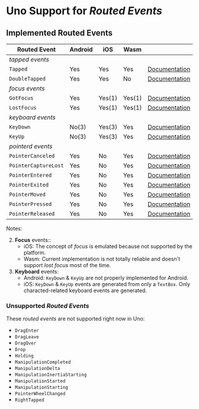 # Uno Support for _Routed Events_

## Implemented Routed Events

| Routed Event          | Android | iOS  | Wasm   |     |
| --------------------- | ----- | ------ | ------ | --- |
| _tapped events_
| `Tapped `             | Yes   | Yes    | Yes    | [Documentation](https://docs.microsoft.com/uwp/api/windows.ui.xaml.uielement.tapped) |
| `DoubleTapped`        | Yes   | Yes    | No     | [Documentation](https://docs.microsoft.com/uwp/api/windows.ui.xaml.uielement.doubletapped) |
| _focus events_
| `GotFocus`            | Yes   | Yes(1) | Yes(1) | [Documentation](https://docs.microsoft.com/uwp/api/windows.ui.xaml.uielement.gotfocus) |
| `LostFocus`           | Yes   | Yes(1) | Yes(1) | [Documentation](https://docs.microsoft.com/uwp/api/windows.ui.xaml.uielement.lostfocus) |
| _keyboard events_
| `KeyDown`             | No(3) | Yes(3) | Yes    | [Documentation](https://docs.microsoft.com/uwp/api/windows.ui.xaml.uielement.keydown) |
| `KeyUp`               | No(3) | Yes(3) | Yes    | [Documentation](https://docs.microsoft.com/uwp/api/windows.ui.xaml.uielement.keyup) |
| _pointerd events_
| `PointerCanceled`     | Yes   | No     | Yes    | [Documentation](https://docs.microsoft.com/uwp/api/windows.ui.xaml.uielement.pointercanceled) |
| `PointerCaptureLost`  | Yes   | No     | Yes    | [Documentation](https://docs.microsoft.com/uwp/api/windows.ui.xaml.uielement.pointercapturelost) |
| `PointerEntered`      | Yes   | No     | Yes    | [Documentation](https://docs.microsoft.com/uwp/api/windows.ui.xaml.uielement.pointerentered) |
| `PointerExited`       | Yes   | No     | Yes    | [Documentation](https://docs.microsoft.com/uwp/api/windows.ui.xaml.uielement.pointerexited) |
| `PointerMoved`        | Yes   | No     | Yes    | [Documentation](https://docs.microsoft.com/uwp/api/windows.ui.xaml.uielement.pointermoved) |
| `PointerPressed`      | Yes   | No     | Yes    | [Documentation](https://docs.microsoft.com/uwp/api/windows.ui.xaml.uielement.pointerpressed) |
| `PointerReleased`     | Yes   | No     | Yes    | [Documentation](https://docs.microsoft.com/uwp/api/windows.ui.xaml.uielement.pointerreleased) |

Notes:

2. **Focus** events::
   * iOS: The concept of _focus_ is emulated because not supported by the platform.
   * Wasm: Current implementation is not totally reliable and doesn't support _lost focus_ most of the time.
3. **Keyboard** events:
   * Android: `KeyDown` & `KeyUp` are not properly implemented for Android.
   * iOS: `KeyDown` & `KeyUp` events are generated from only a `TextBox`. Only characted-related keyboard events are generated.

### Unsupported _Routed Events_

These _routed events_ are not supported right now in Uno:

* `DragEnter`
* `DragLeave`
* `DragOver`
* `Drop`
* `Holding`
* `ManipulationCompleted`
* `ManipulationDelta`
* `ManipulationInertiaStarting`
* `ManipulationStarted`
* `ManipulationStarting`
* `PointerWheelChanged`
* `RightTapped`
